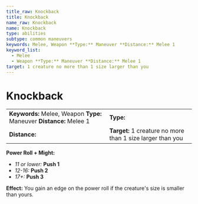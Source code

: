 ```yaml
---
title_raw: Knockback
title: Knockback
name_raw: Knockback
name: Knockback
type: abilities
subtype: common maneuvers
keywords: Melee, Weapon **Type:** Maneuver **Distance:** Melee 1
keyword_list:
  - Melee
  - Weapon **Type:** Maneuver **Distance:** Melee 1
target: 1 creature no more than 1 size larger than you
---
```


# Knockback

|                                                                      |                                                            |
| :------------------------------------------------------------------- | :--------------------------------------------------------- |
| **Keywords:** Melee, Weapon **Type:** Maneuver **Distance:** Melee 1 | **Type:**                                                  |
| **Distance:**                                                        | **Target:** 1 creature no more than 1 size larger than you |

**Power Roll + Might:**

- *11 or lower:* **Push 1**
- *12-16:* **Push 2**
- *17+:* **Push 3**

**Effect:** You gain an edge on the power roll if the creature's size is smaller than yours.
